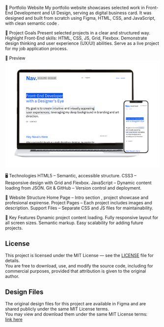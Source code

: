 📌 Portfolio Website
My portfolio website showcases selected work in Front-End Development and UI Design, serving as digital business card.
It was designed and built from scratch using Figma, HTML, CSS, and JavaScript, with clean semantic code .

🎯 Project Goals
Present selected projects in a clear and structured way.
Highlight Front-End skills: HTML, CSS, JS, Grid, Flexbox.
Demonstrate design thinking and user experience (UX/UI) abilities.
Serve as a live project for my job application process.

📸 Preview
![Site Preview](./protfolio_mockup.png)


🖥 Technologies
HTML5 – Semantic, accessible structure.
CSS3 – Responsive design with Grid and Flexbox.
JavaScript – Dynamic content loading from JSON.
Git & GitHub – Version control and deployment.

📂 Website Structure
Home Page – Intro section , project showcase and profesional expirense.
Project Pages – Each project includes images and description.
Support Files – Separate CSS and JS files for maintainability.

🚀 Key Features
Dynamic project content loading.
Fully responsive layout for all screen sizes.
ֿSemantic markup.
Easy scalability for adding future projects.

## License
This project is licensed under the MIT License — see the [LICENSE](LICENSE) file for details.  
You are free to download, use, and modify the source code, including for commercial purposes, provided that attribution is given to the original author.
## Design Files
The original design files for this project are available in Figma and are shared publicly under the same MIT License terms.  
You may view and download them under the same MIT License terms:  
[link here](https://www.figma.com/community/file/1537542547669411554/portfolio-starter-components-variables-docs)
